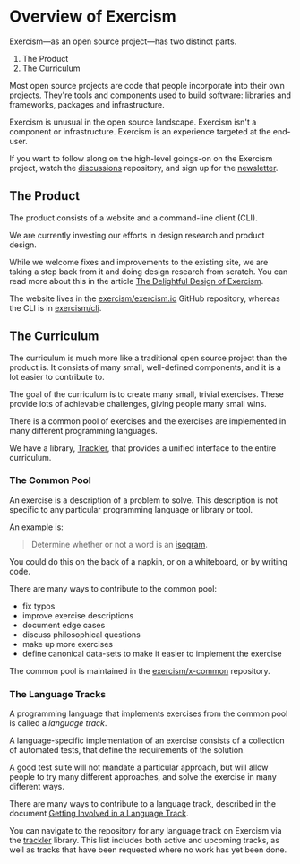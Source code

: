 # Overview of Exercism

Exercism—as an open source project—has two distinct parts.

1. The Product
2. The Curriculum

Most open source projects are code that people incorporate into their own projects. They're tools and components used to build software: libraries and frameworks, packages and infrastructure.

Exercism is unusual in the open source landscape. Exercism isn't a component or infrastructure. Exercism is an experience targeted at the end-user.

If you want to follow along on the high-level goings-on on the Exercism project, watch the [discussions][] repository, and sign up for the [newsletter][].

## The Product

The product consists of a website and a command-line client (CLI).

We are currently investing our efforts in design research and product design.

While we welcome fixes and improvements to the existing site, we are taking a step back from it and doing design research from scratch. You can read more about this in the article [The Delightful Design of Exercism][design-of-exercism].

The website lives in the [exercism/exercism.io][exercism-io] GitHub repository, whereas the CLI is in [exercism/cli][cli].

## The Curriculum

The curriculum is much more like a traditional open source project than the product is. It consists of many small, well-defined components, and it is a lot easier to contribute to.

The goal of the curriculum is to create many small, trivial exercises. These provide lots of achievable challenges, giving people many small wins.

There is a common pool of exercises and the exercises are implemented in many different programming languages.

We have a library, [Trackler][trackler], that provides a unified interface to the entire curriculum.

### The Common Pool

An exercise is a description of a problem to solve. This description is not specific to any particular programming language or library or tool.

An example is:

> Determine whether or not a word is an [isogram][].

You could do this on the back of a napkin, or on a whiteboard, or by writing code.

There are many ways to contribute to the common pool:

- fix typos
- improve exercise descriptions
- document edge cases
- discuss philosophical questions
- make up more exercises
- define canonical data-sets to make it easier to implement the exercise

The common pool is maintained in the [exercism/x-common][x-common] repository.

### The Language Tracks

A programming language that implements exercises from the common pool is called a _language track_.

A language-specific implementation of an exercise consists of a collection of automated tests, that define the requirements of the solution.

A good test suite will not mandate a particular approach, but will allow people to try many different approaches, and solve the exercise in many different ways.

There are many ways to contribute to a language track, described in the document [Getting Involved in a Language Track][getting-started-track].

You can navigate to the repository for any language track on Exercism via the [trackler][trackler-tracks] library. This list includes both active and upcoming tracks, as well as tracks that have been requested where no work has yet been done.

[exercism-io]: https://github.com/exercism/exercism.io
[cli]: https://github.com/exercism/cli
[isogram]: https://en.wikipedia.org/wiki/Isogram
[discussions]: https://github.com/exercism/discussions/issues
[newsletter]: http://tinyletter.com/exercism
[design-of-exercism]: http://tinyletter.com/exercism/letters/the-delightful-design-of-exercism
[x-common]: https://github.com/exercism/x-common
[getting-started-track]: /docs/getting-involved-in-a-track.md
[trackler]: https://github.com/exercism/trackler
[trackler-tracks]: https://github.com/exercism/trackler/tree/master/tracks
